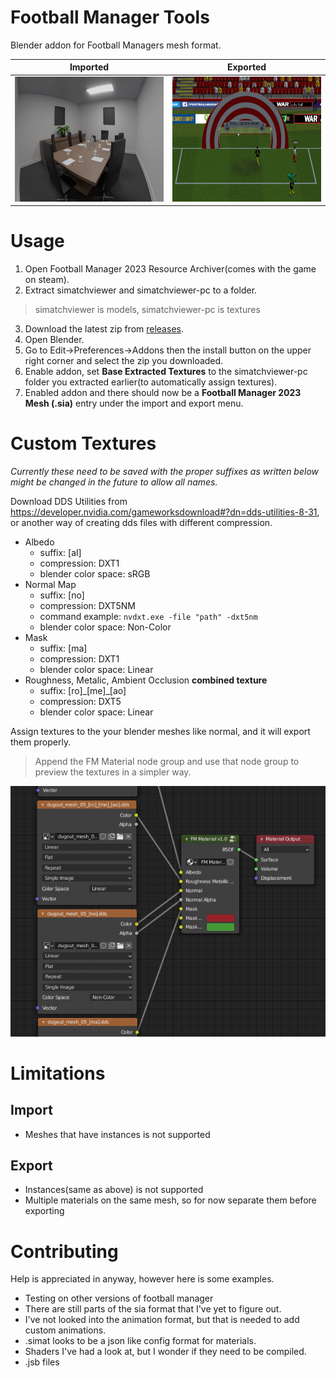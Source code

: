 # Football Manager Tools
Blender addon for Football Managers mesh format.

Imported | Exported
------------ | -------------
<img src="images/boardroom.png" height=200/>|<img src="images/custom_model_01.jpg" height=200/>

# Usage
1. Open Football Manager 2023 Resource Archiver(comes with the game on steam).
2. Extract simatchviewer and simatchviewer-pc to a folder.
> simatchviewer is models, simatchviewer-pc is textures
3. Download the latest zip from [releases](https://github.com/Stromberg90/football-manager-tools/releases).
4. Open Blender.
5. Go to Edit->Preferences->Addons then the install button on the upper right corner and select the zip you downloaded.
6. Enable addon, set **Base Extracted Textures** to the simatchviewer-pc folder you extracted earlier(to automatically assign textures).
7. Enabled addon and there should now be a **Football Manager 2023 Mesh (.sia)** entry under the import and export menu.

# Custom Textures
_Currently these need to be saved with the proper suffixes as written below_
_might be changed in the future to allow all names._

Download DDS Utilities from https://developer.nvidia.com/gameworksdownload#?dn=dds-utilities-8-31, or another way of creating dds files with
different compression.
- Albedo
    - suffix: [al]
    - compression: DXT1
    - blender color space: sRGB
- Normal Map
    - suffix: [no]
    - compression: DXT5NM
    - command example: `nvdxt.exe -file "path" -dxt5nm`
    - blender color space: Non-Color
- Mask
    - suffix: [ma]
    - compression: DXT1
    - blender color space: Linear
- Roughness, Metalic, Ambient Occlusion **combined texture**
    - suffix: [ro]\_[me]_[ao]
    - compression: DXT5
    - blender color space: Linear

Assign textures to the your blender meshes like normal, and it will export them properly.
> Append the FM Material node group and use that node group to preview the textures in a simpler way.
<img src="images/node_group.png" />

# Limitations
## Import
- Meshes that have instances is not supported
## Export
- Instances(same as above) is not supported
- Multiple materials on the same mesh, so for now separate them before exporting

# Contributing
Help is appreciated in anyway, however here is some examples.
- Testing on other versions of football manager
- There are still parts of the sia format that I've yet to figure out.
- I've not looked into the animation format, but that is needed to add custom animations.
- .simat looks to be a json like config format for materials.
- Shaders I've had a look at, but I wonder if they need to be compiled.
- .jsb files
